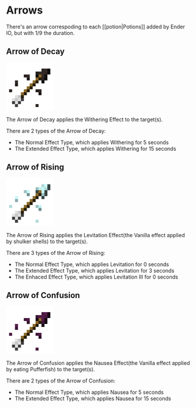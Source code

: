 # Arrows

There's an arrow correspoding to each [[potion|Potions]] added by Ender IO, but with 1/9 the duration.

## Arrow of Decay
![](renders/potions/Arrow%20of%20Decay.png)

The Arrow of Decay applies the Withering Effect to the target(s).

There are 2 types of the Arrow of Decay:

* The Normal Effect Type, which applies Withering for 5 seconds
* The Extended Effect Type, which applies Withering for 15 seconds

## Arrow of Rising
![](renders/potions/Arrow%20of%20Rising.png)

The Arrow of Rising applies the Levitation Effect(the Vanilla effect applied by shulker shells) to the target(s).

There are 3 types of the Arrow of Rising:

* The Normal Effect Type, which applies Levitation for 0 seconds
* The Extended Effect Type, which applies Levitation for 3 seconds
* The Enhaced Effect Type, which applies Levitation III for 0 seconds

## Arrow of Confusion
![](renders/potions/Arrow%20of%20Confusion.png)

The Arrow of Confusion applies the Nausea Effect(the Vanilla effect applied by eating Pufferfish) to the target(s).

There are 2 types of the Arrow of Confusion:

* The Normal Effect Type, which applies Nausea for 5 seconds
* The Extended Effect Type, which applies Nausea for 15 seconds
